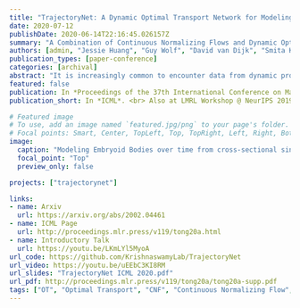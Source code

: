 ```yaml
---
title: "TrajectoryNet: A Dynamic Optimal Transport Network for Modeling Cellular Dynamics"
date: 2020-07-12
publishDate: 2020-06-14T22:16:45.026157Z
summary: "A Combination of Continuous Normalizing Flows and Dynamic Optimal Transport to model the dynamics of cells."
authors: [admin, "Jessie Huang", "Guy Wolf", "David van Dijk", "Smita Krishnaswamy"]
publication_types: [paper-conference]
categories: [archival]
abstract: "It is increasingly common to encounter data from dynamic processes captured by static crosssectional measurements over time, particularly in biomedical settings. Recent attempts to model individual trajectories from this data use optimal transport to create pairwise matchings between time points. However, these methods cannot model continuous dynamics and non-linear paths that entities can take in these systems. To address this issue, we establish a link between continuous normalizing flows and dynamic optimal transport, that allows us to model the expected paths of points over time. Continuous normalizing flows are generally under constrained, as they are allowed to take an arbitrary path from the source to the target distribution. We present TrajectoryNet, which controls the continuous paths taken between distributions. We show how this is particularly applicable for studying cellular dynamics in data from single-cell RNA sequencing (scRNA-seq) technologies, and that TrajectoryNet improves upon recently proposed static optimal transport-based models that can be used for interpolating cellular distributions."
featured: false
publication: In *Proceedings of the 37th International Conference on Machine Learning*. <br> Also at LMRL Workshop @ NeurIPS 2019
publication_short: In *ICML*. <br> Also at LMRL Workshop @ NeurIPS 2019

# Featured image
# To use, add an image named `featured.jpg/png` to your page's folder.
# Focal points: Smart, Center, TopLeft, Top, TopRight, Left, Right, BottomLeft, Bottom, BottomRight.
image:
  caption: "Modeling Embryoid Bodies over time from cross-sectional single-cell RNA sequencing."
  focal_point: "Top"
  preview_only: false

projects: ["trajectorynet"]

links:
- name: Arxiv
  url: https://arxiv.org/abs/2002.04461
- name: ICML Page
  url: http://proceedings.mlr.press/v119/tong20a.html
- name: Introductory Talk
  url: https://youtu.be/LKmLYl5MyoA
url_code: https://github.com/KrishnaswamyLab/TrajectoryNet
url_video: https://youtu.be/uEEbC3KI8RM
url_slides: "TrajectoryNet ICML 2020.pdf"
url_pdf: http://proceedings.mlr.press/v119/tong20a/tong20a-supp.pdf
tags: ["OT", "Optimal Transport", "CNF", "Continuous Normalizing Flow", "NN"]
---
```


